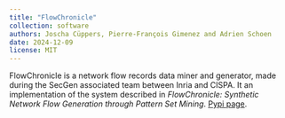 ```yaml
---
title: "FlowChronicle"
collection: software
authors: Joscha Cüppers, Pierre-François Gimenez and Adrien Schoen
date: 2024-12-09
license: MIT
---
```


FlowChronicle is a network flow records data miner and generator, made during the SecGen associated team between Inria and CISPA. It an implementation of the system described in _FlowChronicle: Synthetic Network Flow Generation through Pattern Set Mining_. [Pypi page](https://pypi.org/project/flowchronicle/).
